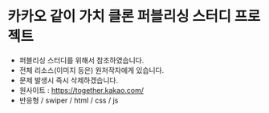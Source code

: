 # 카카오 같이 가치 클론 퍼블리싱 스터디 프로젝트

- 퍼블리싱 스터디를 위해서 참조하였습니다.
- 전체 리소스(이미지 등은) 원저작자에게 있습니다.
- 문제 발생시 즉시 삭제하겠습니다.
- 원사이트 : https://together.kakao.com/
- 반응형 / swiper / html / css / js
